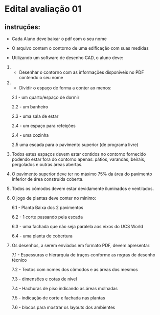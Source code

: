 # Edital avaliação 01

## instruções:

- Cada Aluno deve baixar o pdf com o seu nome

- O arquivo contem o contorno de uma edificação com suas medidas

- Utilizando um software de desenho CAD, o aluno deve:

1. - Desenhar o contorno com as informações disponíveis no PDF contendo o seu nome

1. - Dividir o espaço de forma a conter ao menos:

    2.1 - um quarto/espaço de dormir

    2.2 - um banheiro

    2.3 - uma sala de estar

    2.4 - um espaço para refeições

    2.4 - uma cozinha

    2.5 uma escada para o pavimento superior (de programa livre)

1. Todos estes espaços devem estar contidos no contorno fornecido podendo estar fora do contorno apenas: pátios, varandas, beirais, pergolados e outras áreas abertas.

1. O pavimento superior deve ter no máximo 75% da área do pavimento inferior de área construída coberta.

1. Todos os cômodos devem estar devidamente iluminados e ventilados.

1. O jogo de plantas deve conter no mínimo:

    6.1 - Planta Baixa dos 2 pavimentos

    6.2 - 1 corte passando pela escada

    6.3 - uma fachada que não seja paralela aos eixos do UCS World

    6.4 - uma planta de cobertura

1. Os desenhos, a serem enviados em formato PDF, devem apresentar:

    7.1 - Espessuras e hierarquia de traços conforme as regras de desenho técnico

    7.2 - Textos com nomes dos cômodos e as áreas dos mesmos

    7.3 - dimensões e cotas de nível

    7.4 - Hachuras de piso indicando as áreas molhadas

    7.5 - indicação de corte e fachada nas plantas

    7.6 - blocos para mostrar os layouts dos ambientes